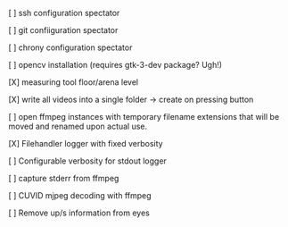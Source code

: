 [ ] ssh configuration spectator

[ ] git confiiguration spectator

[ ] chrony configuration spectator

[ ] opencv installation (requires gtk-3-dev package? Ugh!)

[X] measuring tool floor/arena level

[X] write all videos into a single folder -> create on pressing button

[ ] open ffmpeg instances with temporary filename extensions that will
be moved and renamed upon actual use.

[X] Filehandler logger with fixed verbosity

[ ] Configurable verbosity for stdout logger

[ ] capture stderr from ffmpeg

[ ] CUVID mjpeg decoding with ffmpeg 

[ ] Remove up/s information from eyes